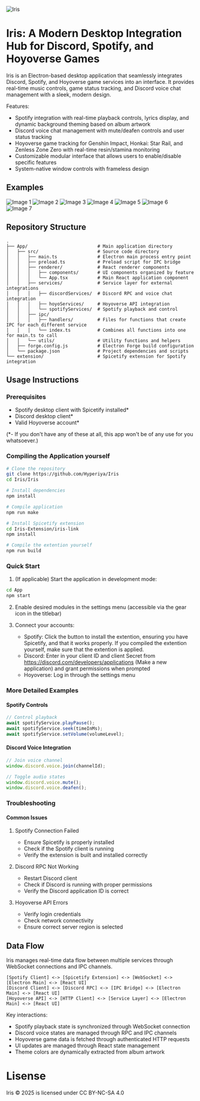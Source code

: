 ![Iris](https://github.com/Hyperiya/Iris/blob/350b11a1268595e40dbd0e3094945166cdad0aca/Iris/src/assets/icons/IrisWideTransparent.png "Iris")
# Iris: A Modern Desktop Integration Hub for Discord, Spotify, and Hoyoverse Games

Iris is an Electron-based desktop application that seamlessly integrates Discord, Spotify, and Hoyoverse game services into an interface. It provides real-time music controls, game status tracking, and Discord voice chat management with a sleek, modern design.

Features:
- Spotify integration with real-time playback controls, lyrics display, and dynamic background theming based on album artwork
- Discord voice chat management with mute/deafen controls and user status tracking
- Hoyoverse game tracking for Genshin Impact, Honkai: Star Rail, and Zenless Zone Zero with real-time resin/stamina monitoring
- Customizable modular interface that allows users to enable/disable specific features
- System-native window controls with frameless design

## Examples
![Image 1](https://github.com/Hyperiya/Iris/blob/da18eed75956b7928aeb049c36602955208145f8/Examples/image.png)
![Image 2](https://github.com/Hyperiya/Iris/blob/da18eed75956b7928aeb049c36602955208145f8/Examples/image2.png)
![Image 3](https://github.com/Hyperiya/Iris/blob/da18eed75956b7928aeb049c36602955208145f8/Examples/iris_69Iy4UD0lD.png)
![Image 4](https://github.com/Hyperiya/Iris/blob/da18eed75956b7928aeb049c36602955208145f8/Examples/iris_E2PDZnuHfR.png)
![Image 5](https://github.com/Hyperiya/Iris/blob/da18eed75956b7928aeb049c36602955208145f8/Examples/iris_JdUeIJzDIa.png)
![Image 6](https://github.com/Hyperiya/Iris/blob/da18eed75956b7928aeb049c36602955208145f8/Examples/iris_t9hXk70aar.png)
![Image 7](https://github.com/Hyperiya/Iris/blob/da18eed75956b7928aeb049c36602955208145f8/Examples/iris_yTjK48g3Nl.png)

## Repository Structure
```
.
├── App/                          # Main application directory
│   ├── src/                      # Source code directory
│   │   ├── main.ts               # Electron main process entry point
│   │   ├── preload.ts            # Preload script for IPC bridge
│   │   ├── renderer/             # React renderer components
│   │   │   ├── components/       # UI components organized by feature
│   │   │   └── App.tsx           # Main React application component
│   │   ├── services/             # Service layer for external integrations
│   │   │   ├── discordServices/  # Discord RPC and voice chat integration
│   │   │   ├── hoyoServices/     # Hoyoverse API integration
│   │   │   └── spotifyServices/  # Spotify playback and control
│   │   ├── ipc/ 
│   │   │   ├── handlers/         # Files for functions that create IPC for each different service
│   │   │   └── index.ts          # Combines all functions into one for main.ts to call
│   │   └── utils/                # Utility functions and helpers
│   ├── forge.config.js           # Electron Forge build configuration
│   └── package.json              # Project dependencies and scripts
└── extension/                    # Spicetify extension for Spotify integration
```

## Usage Instructions
### Prerequisites
- Spotify desktop client with Spicetify installed*
- Discord desktop client*
- Valid Hoyoverse account*

(*- If you don't have any of these at all, this app won't be of any use for you whatsoever.)

### Compiling the Application yourself
```bash
# Clone the repository
git clone https://github.com/Hyperiya/Iris
cd Iris/Iris

# Install dependencies
npm install

# Compile application
npm run make
```

```bash
# Install Spicetify extension
cd Iris-Extension/iris-link
npm install

# Compile the extention yourself
npm run build
```

### Quick Start
1. (If applicable) Start the application in development mode:
```bash
cd App
npm start
```

2. Enable desired modules in the settings menu (accessible via the gear icon in the titlebar)

3. Connect your accounts:
   - Spotify: Click the button to install the extention, ensuring you have Spicetify, and that it works properly. If you compiled the extention yourself, make sure that the extention is applied.
   - Discord: Enter in your client ID and client Secret from https://discord.com/developers/applications (Make a new application) and grant permissions when prompted
   - Hoyoverse: Log in through the settings menu

### More Detailed Examples
#### Spotify Controls
```typescript
// Control playback
await spotifyService.playPause();
await spotifyService.seek(timeInMs);
await spotifyService.setVolume(volumeLevel);
```

#### Discord Voice Integration
```typescript
// Join voice channel
window.discord.voice.join(channelId);

// Toggle audio states
window.discord.voice.mute();
window.discord.voice.deafen();
```

### Troubleshooting
#### Common Issues
1. Spotify Connection Failed
   - Ensure Spicetify is properly installed
   - Check if the Spotify client is running
   - Verify the extension is built and installed correctly

2. Discord RPC Not Working
   - Restart Discord client
   - Check if Discord is running with proper permissions
   - Verify the Discord application ID is correct

3. Hoyoverse API Errors
   - Verify login credentials
   - Check network connectivity
   - Ensure correct server region is selected

## Data Flow
Iris manages real-time data flow between multiple services through WebSocket connections and IPC channels.

```ascii
[Spotify Client] <-> [Spicetify Extension] <-> [WebSocket] <-> [Electron Main] <-> [React UI]
[Discord Client] <-> [Discord RPC] <-> [IPC Bridge] <-> [Electron Main] <-> [React UI]
[Hoyoverse API] <-> [HTTP Client] <-> [Service Layer] <-> [Electron Main] <-> [React UI]
```

Key interactions:
- Spotify playback state is synchronized through WebSocket connection
- Discord voice states are managed through RPC and IPC channels
- Hoyoverse game data is fetched through authenticated HTTP requests
- UI updates are managed through React state management
- Theme colors are dynamically extracted from album artwork

# Lisense
Iris © 2025 is licensed under CC BY-NC-SA 4.0 
